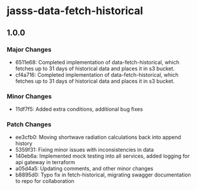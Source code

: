 # jasss-data-fetch-historical

## 1.0.0

### Major Changes

- 6511e68: Completed implementation of data-fetch-historical, which fetches up to 31 days of historical data and places it in s3 bucket.
- cf4a716: Completed implementation of data-fetch-historical, which fetches up to 31 days of historical data and places it in s3 bucket.

### Minor Changes

- 11df7f5: Added extra conditions, additional bug fixes

### Patch Changes

- ee3cfb0: Moving shortwave radiation calculations back into append history
- 5359f31: Fixing minor issues with inconsistencies in data
- 140eb6a: Implemented mock testing into all services, added logging for api gateway in terraform
- a05d4a5: Updating comments, and other minor changes
- b8895d0: Typo fix in fetch-historical, migrating swagger documentation to repo for collaboration
